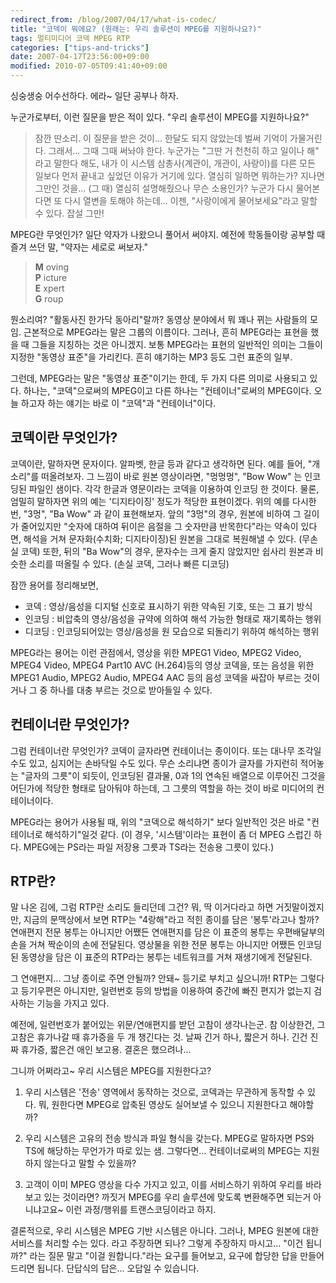 ```yaml
---
redirect_from: /blog/2007/04/17/what-is-codec/
title: "코덱이 뭐에요? (원래는: 우리 솔루션이 MPEG를 지원하나요?)"
tags: 멀티미디어 코덱 MPEG RTP
categories: ["tips-and-tricks"]
date: 2007-04-17T23:56:00+09:00
modified: 2010-07-05T09:41:40+09:00
---
```

싱숭생숭 어수선하다. 에라~ 일단 공부나 하자.

누군가로부터, 이런 질문을 받은 적이 있다. "우리 솔루션이 MPEG를 지원하나요?"

> 잠깐 딴소리. 이 질문을 받은 것이... 한달도 되지 않았는데 벌써 기억이
> 가물거린다. 그래서... 그때 그때 써놔야 한다. 누군가는 "그딴 거 천천히
> 하고 일이나 해" 라고 말한다 해도, 내가 이 시스템 삼총사(계관이, 개관이,
> 사랑이)를 다른 모든 일보다 먼저 끝내고 싶었던 이유가 거기에 있다. 열심히
> 일하면 뭐하는가? 지나면 그만인 것을... (그 때) 열심히 설명해줬으나 무슨
> 소용인가? 누군가 다시 물어본다면 또 다시 열변을 토해야 하는데... 이젠,
> "사랑이에게 물어보세요"라고 말할 수 있다. 잡설 그만!

MPEG란 무엇인가? 일단 약자가 나왔으니 풀어서 써야지. 예전에 학동들이랑
공부할 때 즐겨 쓰던 말, "약자는 세로로 써보자."

> **M** oving  
> **P** icture  
> **E** xpert  
> **G** roup

뭔소리여? "활동사진 한가닥 동아리"랄까? 동영상 분야에서 뭐 꽤나 뀌는
사람들의 모임. 근본적으로 MPEG라는 말은 그룹의 이름이다. 그러나, 흔히
MPEG라는 표현을 했을 때 그들을 지칭하는 것은 아니겠지. 보통 MPEG라는
표현의 일반적인 의미는 그들이 지정한 "동영상 표준"을 가리킨다. 흔히
얘기하는 MP3 등도 그런 표준의 일부.

그런데, MPEG라는 말은 "동영상 표준"이기는 한데, 두 가지 다른 의미로
사용되고 있다. 하나는, "코덱"으로써의 MPEG이고 다른 하나는 "컨테이너"로써의
MPEG이다. 오늘 하고자 하는 얘기는 바로 이 "코덱"과 "컨테이너"이다.

## 코덱이란 무엇인가?

코덱이란, 말하자면 문자이다. 알파벳, 한글 등과 같다고 생각하면 된다.
예를 들어, "개소리"를 떠올려보자. 그 느낌이 바로 원본 영상이라면, "멍멍멍",
"Bow Wow" 는 인코딩된 파일인 샘이다. 각각 한글과 영문이라는 코덱을
이용하여 인코딩 한 것이다. 물론, 엄밀히 말하자면 위의 예는 '디지타이징'
정도가 적당한 표현이겠다. 위의 예를 다시한번, "3멍", "Ba Wow" 과 같이
표현해보자. 앞의 "3멍"의 경우, 원본에 비하여 그 길이가 줄어있지만
"숫자에 대하여 뒤이은 음절을 그 숫자만큼 반목한다"라는 약속이 있다면,
해석을 거쳐 문자화(수치화; 디지타이징)된 원본을 그대로 복원해낼 수 있다.
(무손실 코덱) 또한, 뒤의 "Ba Wow"의 경우, 문자수는 크게 줄지 않았지만
쉽사리 원본과 비슷한 소리를 떠올릴 수 있다. (손실 코덱, 그러나 빠른 디코딩)

잠깐 용어를 정리해보면,

- 코덱 : 영상/음성을 디지털 신호로 표시하기 위한 약속된 기호, 또는 그 표기 방식
- 인코딩 : 비압축의 영상/음성을 규약에 의하여 해석 가능한 형태로 재기록하는 행위
- 디코딩 : 인코딩되어있는 영상/음성을 원 모습으로 되돌리기 위하여 해석하는 행위

MPEG라는 용어는 이런 관점에서, 영상을 위한 MPEG1 Video, MPEG2 Video,
MPEG4 Video, MPEG4 Part10 AVC (H.264)등의 영상 코덱을, 또는 음성을 위한
MPEG1 Audio, MPEG2 Audio, MPEG4 AAC 등의 음성 코덱을 싸잡아 부르는 것이거나
그 중 하나를 대충 부르는 것으로 받아들일 수 있다.

## 컨테이너란 무엇인가?

그럼 컨테이너란 무엇인가? 코덱이 글자라면 컨테이너는 종이이다. 또는 대나무
조각일 수도 있고, 심지어는 손바닥일 수도 있다. 무슨 소리냐면 종이가 글자를
가지런히 적어놓는 "글자의 그릇"이 되듯이, 인코딩된 결과물, 0과 1의 연속된
배열으로 이루어진 그것을 어딘가에 적당한 형태로 담아둬야 하는데, 그 그릇의
역할을 하는 것이 바로 미디어의 컨테이너이다.

MPEG라는 용어가 사용될 때, 위의 "코덱으로 해석하기" 보다 일반적인 것은 바로
"컨테이너로 해석하기"일것 같다. (이 경우, '시스템'이라는 표현이 좀 더 MPEG
스럽긴 하다. MPEG에는 PS라는 파일 저장용 그릇과 TS라는 전송용 그릇이 있다.)

## RTP란?

말 나온 김에, 그럼 RTP란 소리도 들리던데 그건? 뭐, 딱 이거다라고 하면
거짓말이겠지만, 지금의 문맥상에서 보면 RTP는 "4랑해"라고 적힌 종이를 담은
'봉투'라고나 할까? 연애편지 전문 봉투는 아니지만 어쨌든 연애편지를 담은
이 표준의 봉투는 우편배달부의 손을 거쳐 짝순이의 손에 전달된다. 영상물을
위한 전문 봉투는 아니지만 어쨌든 인코딩된 동영상을 담은 이 표준의 RTP라는
봉투는 네트워크를 거쳐 재생기에게 전달된다.

그 연애편지... 그냥 종이로 주면 안될까? 안돼~ 등기로 부치고 싶으니까!
RTP는 그렇다고 등기우편은 아니지만, 일련번호 등의 방법을 이용하여 중간에
빠진 편지가 없는지 검사하는 기능을 가지고 있다.

예전에, 일련번호가 붙어있는 위문/연애편지를 받던 고참이 생각나는군. 참
이상한건, 그 고참은 휴가나갈 때 휴가증을 두 개 챙긴다는 것. 날짜 긴거
하나, 짧은거 하나. 긴건 진짜 휴가증, 짧은건 애인 보고용. 결혼은 했으려나...

그니까 어쩌라고~ 우리 시스템은 MPEG를 지원한다고?

1. 우리 시스템은 '전송' 영역에서 동작하는 것으로, 코덱과는 무관하게 동작할 수 있다. 뭐, 원한다면 MPEG로 압축된 영상도 실어보낼 수 있으니 지원한다고 해야할까?

2. 우리 시스템은 고유의 전송 방식과 파일 형식을 갖는다. MPEG로 말하자면 PS와 TS에 해당하는 무언가가 따로 있는 샘. 그렇다면... 컨테이너로써의 MPEG는 지원하지 않는다고 말할 수 있을까?

3. 고객이 이미 MPEG 영상을 다수 가지고 있고, 이를 서비스하기 위하여 우리를 바라보고 있는 것이라면? 까짓거 MPEG를 우리 솔루션에 맞도록 변환해주면 되는거 아니냐고요~ 이런 과정/행위를 트랜스코딩이라고 하지.

결론적으로, 우리 시스템은 MPEG 기반 시스템은 아니다. 그러나, MPEG 원본에
대한 서비스를 처리할 수는 있다. 라고 주장하면 되나? 그렇게 주장하지
마시고... "이건 됩니까?" 라는 질문 말고 "이걸 원합니다."라는 요구를
들어보고, 요구에 합당한 답을 만들어 드리면 됩니다. 단답식의 답은...
오답일 수 있습니다.

